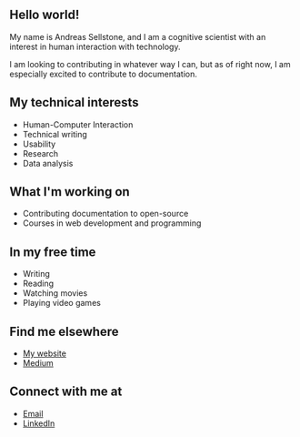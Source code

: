 ## Hello world!

My name is Andreas Sellstone, and I am a cognitive scientist with an interest in human interaction with technology.

I am looking to contributing in whatever way I can, but as of right now, I am especially excited to contribute to documentation.

## My technical interests

- Human-Computer Interaction
- Technical writing
- Usability
- Research
- Data analysis

## What I'm working on

- Contributing documentation to open-source
- Courses in web development and programming

## In my free time

- Writing
- Reading
- Watching movies
- Playing video games

## Find me elsewhere

- [My website](https://andreassellstone.com/)
- [Medium](https://medium.com/@andreassellstone)

## Connect with me at

- [Email](mailto:andreas@sellstone.se)
- [LinkedIn](https://www.linkedin.com/in/andreas-sellstone-9465462b3/?locale=en_US)
